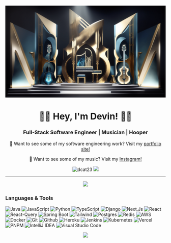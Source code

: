 <p align="center">
 <img class="img" src="./beatsuite-bg.png" />
</p>
<h1 align="center"> 🤘🏽 Hey, I'm Devin! 🤘🏽</h1>
<h3 align="center">Full-Stack Software Engineer | Musician | Hooper</h4>
<p align="center">🦾 Want to see some of my software engineering work? Visit my <a href="https://dcat.vercel.app/">portfolio site!</a></p>
<p align="center">🥁 Want to see some of my music? Visit my <a href="https://www.instagram.com/the.okayest.ever/?hl=en">Instagram!</a></p>

<div align="center">
 <img src="https://komarev.com/ghpvc/?username=dcat23&label=Profile%20views&color=0e75b6&style=for-the-badge" alt="dcat23" />
<a href="https://www.linkedin.com/in/devin-catuns-09781b220/"><img src="https://img.shields.io/badge/LinkedIn-0077B5?style=for-the-badge&logo=linkedin&logoColor=white" /></a>
</div>

--------------------------------------------------------------------------------------------

<p align="center">
 <img class="img" src="https://github-readme-streak-stats.herokuapp.com/?user=dcat23&theme=cobalt&hide_border=false" />
</p>


### Languages & Tools
![Java](https://img.shields.io/badge/Java-%23ED8B00.svg?style=for-the-badge&logo=openjdk&logoColor=white)
![JavaScript](https://img.shields.io/badge/javascript-%23323330.svg?style=for-the-badge&logo=javascript&logoColor=%23F7DF1E)
![Python](https://img.shields.io/badge/python-3670A0?style=for-the-badge&logo=python&logoColor=ffdd54)
![TypeScript](https://img.shields.io/badge/TypeScript-3178C6?style=for-the-badge&logo=typescript&logoColor=fff)
![Django](https://img.shields.io/badge/Django-%23092E20.svg?style=for-the-badge&logo=django&logoColor=white)
![Next.Js](https://img.shields.io/badge/Next.js-black?style=for-the-badge&logo=next.js&logoColor=white)
![React](https://img.shields.io/badge/react-%2320232a.svg?style=for-the-badge&logo=react&logoColor=%2361DAFB)
![React-Query](https://img.shields.io/badge/React%20Query-FF4154?style=for-the-badge&logo=reactquery&logoColor=fff)
![Spring Boot](https://img.shields.io/badge/Spring%20Boot-6DB33F?style=for-the-badge&logo=springboot&logoColor=fff)
![Tailwind](https://img.shields.io/badge/Tailwind%20CSS-%2338B2AC.svg?style=for-the-badge&logo=tailwind-css&logoColor=white)
![Postgres](https://img.shields.io/badge/Postgres-%23316192.svg?style=for-the-badge&logo=postgresql&logoColor=white)
![Redis](https://img.shields.io/badge/Redis-%23DD0031.svg?style=for-the-badge&logo=redis&logoColor=white)
![AWS](https://img.shields.io/badge/Amazon_AWS-232F3E?style=for-the-badge&logo=amazon-aws&logoColor=white)
![Docker](https://img.shields.io/badge/Docker-2496ED?style=for-the-badge&logo=docker&logoColor=fff)
![Git](https://img.shields.io/badge/git-%23F05033.svg?style=for-the-badge&logo=git&logoColor=white)
![Github](https://img.shields.io/badge/GitHub-100000?style=for-the-badge&logo=github&logoColor=white)
![Heroku](https://img.shields.io/badge/heroku-%23430098.svg?style=for-the-badge&logo=heroku&logoColor=white)
![Jenkins](https://img.shields.io/badge/Jenkins-D24939?style=for-the-badge&logo=jenkins&logoColor=fff)
![Kubernetes](https://img.shields.io/badge/Kubernetes-326CE5?style=for-the-badge&logo=kubernetes&logoColor=fff)
![Vercel](https://img.shields.io/badge/Vercel-%23000000.svg?style=for-the-badge&logo=vercel&logoColor=white)
![PNPM](https://img.shields.io/badge/pnpm-F69220?style=for-the-badge&logo=pnpm&logoColor=fff)
![IntelliJ IDEA](https://img.shields.io/badge/IntelliJIDEA-000000.svg?style=for-the-badge&logo=intellij-idea&logoColor=white)
![Visual Studio Code](https://img.shields.io/badge/Visual%20Studio%20Code-0078d7.svg?style=for-the-badge&logo=visual-studio-code&logoColor=white)
<p align="center">
 <img class="img" src="https://github-readme-stats.vercel.app/api/top-langs/?username=dcat23&theme=cobalt&show_icons=true&hide_border=false&layout=compact" />
</p>
<!---
dcat23/dcat23 is a ✨ special ✨ repository because its `README.md` (this file) appears on your GitHub profile.
You can click the Preview link to take a look at your changes.
--->
